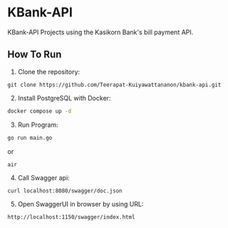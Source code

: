 # KBank-API
KBank-API Projects using the Kasikorn Bank's bill payment API.

## How To Run 

1. Clone the repository:
```git
git clone https://github.com/Teerapat-Kuiyawattananon/kbank-api.git
```

2. Install PostgreSQL with Docker:
```bash
docker compose up -d
```

3. Run Program:
```bash
go run main.go 
```
or 
```
air 
```

4. Call Swagger api:
```
curl localhost:8080/swagger/doc.json
```

5. Open SwaggerUI in browser by using URL:
```
http://localhost:1150/swagger/index.html
```
